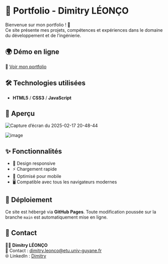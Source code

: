 # 🎨 Portfolio - Dimitry LÉONÇO  

Bienvenue sur mon portfolio ! 🚀  
Ce site présente mes projets, compétences et expériences dans le domaine du développement et de l’ingénierie.  

## 🌍 Démo en ligne  
🔗 [Voir mon portfolio](https://DimLeon009.github.io/Portfolio/)  

## 🛠 Technologies utilisées  
- **HTML5** / **CSS3** / **JavaScript**  

## 📸 Aperçu  

  ![Capture d’écran du 2025-02-17 20-48-44](https://github.com/user-attachments/assets/ed91c4cd-261c-4256-b7cd-1964ed746ace)

  ![image](https://github.com/user-attachments/assets/f5ea3dba-25b8-4909-a09c-38622ba17076)


## ✨ Fonctionnalités  
- 🎨 Design responsive  
- ⚡ Chargement rapide  
- 📱 Optimisé pour mobile  
- 🖥️ Compatible avec tous les navigateurs modernes  

## 🚀 Déploiement  
Ce site est hébergé via **GitHub Pages**. Toute modification poussée sur la branche `main` est automatiquement mise en ligne.  

## 👤 Contact 
👨‍💻 **Dimitry LÉONÇO**  
📧 Contact : dimitry.leonco@etu.univ-guyane.fr  
🌐 LinkedIn : [Dimitry](https://www.linkedin.com/in/dimitry-leonco-473a8322b/)
